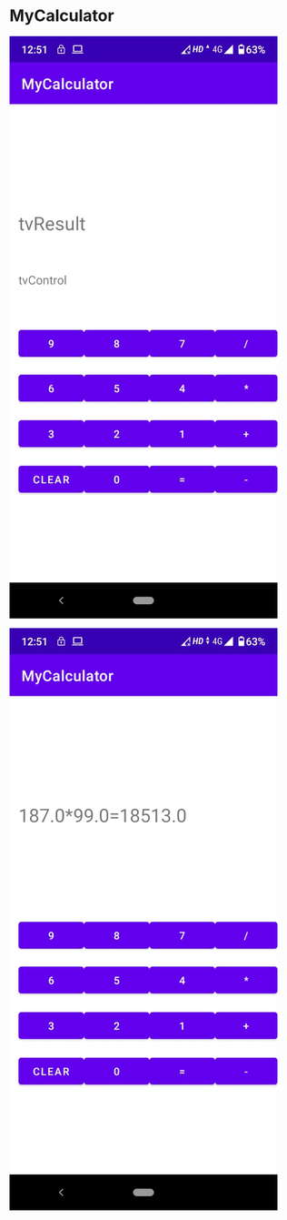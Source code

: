 # MyCalculator

![Home page](https://github.com/gargmitul28/MyCalculator/blob/master/1.jpeg)

![Example](https://github.com/gargmitul28/MyCalculator/blob/master/2.jpeg)
